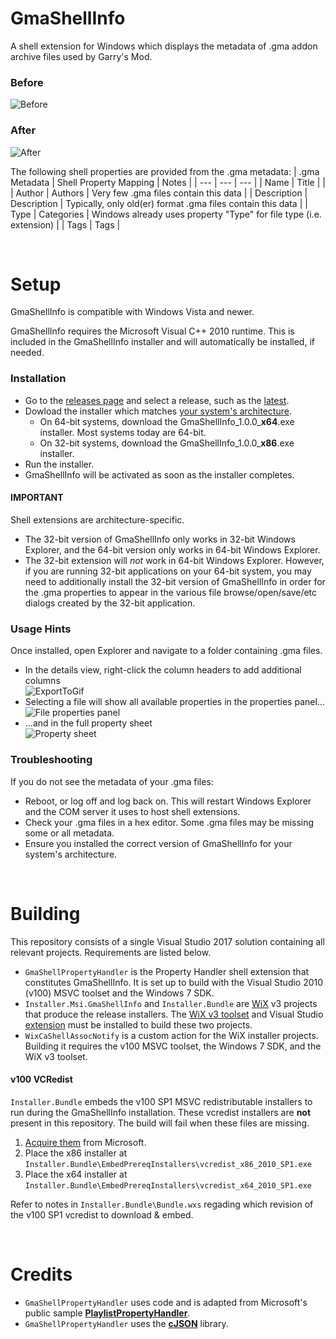 # GmaShellInfo
A shell extension for Windows which displays the metadata of .gma addon archive files used by Garry's Mod.

### Before
![Before](https://github.com/user-attachments/assets/082069eb-ef99-43b6-b509-63d13320ab62)

### After
![After](https://github.com/user-attachments/assets/6d841a60-52fc-4f54-9135-5983f74ae66d)

The following shell properties are provided from the .gma metadata:
| .gma Metadata | Shell Property Mapping | Notes |
| --- | --- | --- |
| Name | Title | |
| Author | Authors | Very few .gma files contain this data |
| Description | Description | Typically, only old(er) format .gma files contain this data |
| Type | Categories | Windows already uses property "Type" for file type (i.e. extension) |
| Tags | Tags |

<br/>

# Setup
GmaShellInfo is compatible with Windows Vista and newer.

GmaShellInfo requires the Microsoft Visual C++ 2010 runtime. This is included in the GmaShellInfo installer and will automatically be installed, if needed.

### Installation
- Go to the [releases page](https://github.com/TiberiumFusion/GmaShellInfo/releases) and select a release, such as the [latest](https://github.com/TiberiumFusion/GmaShellInfo/releases/latest).
- Dowload the installer which matches [your system's architecture](https://www.howtogeek.com/21726/how-do-i-know-if-im-running-32-bit-or-64-bit-windows-answers/).
  - On 64-bit systems, download the GmaShellInfo_1.0.0_**x64**.exe installer. Most systems today are 64-bit.
  - On 32-bit systems, download the GmaShellInfo_1.0.0_**x86**.exe installer.
- Run the installer.
- GmaShellInfo will be activated as soon as the installer completes.

#### IMPORTANT
Shell extensions are architecture-specific.
- The 32-bit version of GmaShellInfo only works in 32-bit Windows Explorer, and the 64-bit version only works in 64-bit Windows Explorer.
- The 32-bit extension will *not* work in 64-bit Windows Explorer. However, if you are running 32-bit applications on your 64-bit system, you may need to additionally install the 32-bit version of GmaShellInfo in order for the .gma properties to appear in the various file browse/open/save/etc dialogs created by the 32-bit application.

### Usage Hints
Once installed, open Explorer and navigate to a folder containing .gma files.
- In the details view, right-click the column headers to add additional columns </br> ![ExportToGif](https://github.com/user-attachments/assets/ab62f71a-98a0-4ff8-aebc-db9775098cdc)
- Selecting a file will show all available properties in the properties panel... <br/> ![File properties panel](https://github.com/user-attachments/assets/865e9129-73b0-48f0-9853-0e11d9119e2f)
- ...and in the full property sheet <br/> ![Property sheet](https://github.com/user-attachments/assets/15430891-4083-445f-83ae-ab3e90a92759)

### Troubleshooting
If you do not see the metadata of your .gma files:
- Reboot, or log off and log back on. This will restart Windows Explorer and the COM server it uses to host shell extensions.
- Check your .gma files in a hex editor. Some .gma files may be missing some or all metadata.
- Ensure you installed the correct version of GmaShellInfo for your system's architecture.

<br/>

# Building
This repository consists of a single Visual Studio 2017 solution containing all relevant projects. Requirements are listed below.
- `GmaShellPropertyHandler` is the Property Handler shell extension that constitutes GmaShellInfo. It is set up to build with the Visual Studio 2010 (v100) MSVC toolset and the Windows 7 SDK.
- `Installer.Msi.GmaShellInfo` and `Installer.Bundle` are [WiX](http://wixtoolset.org/) v3 projects that produce the release installers. The [WiX v3 toolset](https://github.com/wixtoolset/wix/releases) and Visual Studio [extension](https://marketplace.visualstudio.com/items?itemName=WixToolset.WiXToolset) must be installed to build these two projects.
- `WixCaShellAssocNotify` is a custom action for the WiX installer projects. Building it requires the v100 MSVC toolset, the Windows 7 SDK, and the WiX v3 toolset.

#### v100 VCRedist
`Installer.Bundle` embeds the v100 SP1 MSVC redistributable installers to run during the GmaShellInfo installation. These vcredist installers are **not** present in this repository. The build will fail when these files are missing.
1. [Acquire them](https://github.com/abbodi1406/vcredist/blob/master/source_links/README.md#microsoft-visual-c-2010-redistributables---v10) from Microsoft.
2. Place the x86 installer at `Installer.Bundle\EmbedPrereqInstallers\vcredist_x86_2010_SP1.exe`
3. Place the x64 installer at `Installer.Bundle\EmbedPrereqInstallers\vcredist_x64_2010_SP1.exe`

Refer to notes in `Installer.Bundle\Bundle.wxs` regading which revision of the v100 SP1 vcredist to download & embed.

<br />

# Credits
- `GmaShellPropertyHandler` uses code and is adapted from Microsoft's public sample **[PlaylistPropertyHandler](https://github.com/microsoft/Windows-classic-samples/tree/main/Samples/Win7Samples/winui/shell/appshellintegration/PlaylistPropertyHandler)**.
- `GmaShellPropertyHandler` uses the **[cJSON](https://github.com/DaveGamble/cJSON)** library.
